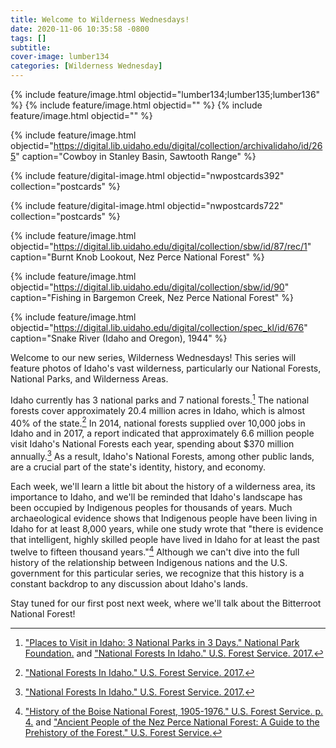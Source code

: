 ```yaml
---
title: Welcome to Wilderness Wednesdays!
date: 2020-11-06 10:35:58 -0800
tags: []
subtitle: 
cover-image: lumber134
categories: [Wilderness Wednesday]
---
```


{% include feature/image.html objectid="lumber134;lumber135;lumber136" %}
{% include feature/image.html objectid="" %}
{% include feature/image.html objectid="" %}

{% include feature/image.html objectid="https://digital.lib.uidaho.edu/digital/collection/archivalidaho/id/265" caption="Cowboy in Stanley Basin, Sawtooth Range" %}

{% include feature/digital-image.html objectid="nwpostcards392" collection="postcards" %}

{% include feature/digital-image.html objectid="nwpostcards722" collection="postcards" %}

{% include feature/image.html objectid="https://digital.lib.uidaho.edu/digital/collection/sbw/id/87/rec/1" caption="Burnt Knob Lookout, Nez Perce National Forest" %}

{% include feature/image.html objectid="https://digital.lib.uidaho.edu/digital/collection/sbw/id/90" caption="Fishing in Bargemon Creek, Nez Perce National Forest" %}

{% include feature/image.html objectid="https://digital.lib.uidaho.edu/digital/collection/spec_kl/id/676" caption="Snake River (Idaho and Oregon), 1944" %}

Welcome to our new series, Wilderness Wednesdays! This series will feature photos of Idaho's vast wilderness, particularly our National Forests, National Parks, and Wilderness Areas.

Idaho currently has 3 national parks and 7 national forests.[^1] The national forests cover approximately 20.4 million acres in Idaho, which is almost 40% of the state.[^2] In 2014, national forests supplied over 10,000 jobs in Idaho and in 2017, a report indicated that approximately 6.6 million people visit Idaho's National Forests each year, spending about $370 million annually.[^3] As a result, Idaho's National Forests, among other public lands, are a crucial part of the state's identity, history, and economy. 

Each week, we'll learn a little bit about the history of a wilderness area, its importance to Idaho, and we'll be reminded that Idaho's landscape has been occupied by Indigenous peoples for thousands of years. Much archaeological evidence shows that Indigenous people have been living in Idaho for at least 8,000 years, while one study wrote that "there is evidence that intelligent, highly skilled people have lived in Idaho for at least the past twelve to fifteen thousand years."[^4] Although we can't dive into the full history of the relationship between Indigenous nations and the U.S. government for this particular series, we recognize that this history is a constant backdrop to any discussion about Idaho's lands. 

Stay tuned for our first post next week, where we'll talk about the Bitterroot National Forest!

[^1]: ["Places to Visit in Idaho: 3 National Parks in 3 Days." National Park Foundation.](https://www.nationalparks.org/connect/blog/places-visit-idaho-3-national-parks-3-days) and ["National Forests In Idaho." U.S. Forest Service. 2017.](https://www.fs.usda.gov/Internet/FSE_DOCUMENTS/stelprd3852339.pdf)
[^2]: ["National Forests In Idaho." U.S. Forest Service. 2017.](https://www.fs.usda.gov/Internet/FSE_DOCUMENTS/stelprd3852339.pdf)
[^3]: ["National Forests In Idaho." U.S. Forest Service. 2017.](https://www.fs.usda.gov/Internet/FSE_DOCUMENTS/stelprd3852339.pdf)
[^4]: ["History of the Boise National Forest, 1905-1976." U.S. Forest Service. p. 4.](https://www.fs.usda.gov/Internet/FSE_DOCUMENTS/fsbdev3_042206.pdf) and ["Ancient People of the Nez Perce National Forest: A Guide to the Prehistory of the Forest." U.S. Forest Service.](https://www.fs.usda.gov/Internet/FSE_DOCUMENTS/fsm91_055713.pdf)